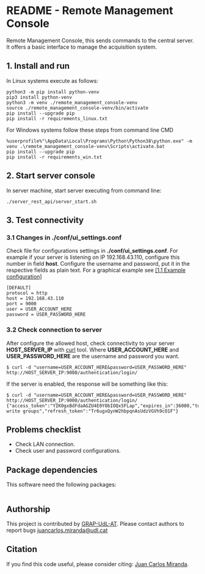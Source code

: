 # README - Remote Management Console 
Remote Management Console, this sends commands to the central server. It offers a basic interface to manage the acquisition system.

## 1. Install and run
In Linux systems execute as follows:
```
python3 -m pip install python-venv
pip3 install python-venv
python3 -m venv ./remote_management_console-venv
source ./remote_management_console-venv/bin/activate
pip install --upgrade pip
pip install -r requirements_linux.txt
```

For Windows systems follow these steps from command line CMD
```
%userprofile%"\AppData\Local\Programs\Python\Python38\python.exe" -m venv .\remote_management_console-venv\Scripts\activate.bat
pip install --upgrade pip
pip install -r requirements_win.txt
```

## 2. Start server console
In server machine, start server executing from command line: 
```
./server_rest_api/server_start.sh
```

## 3. Test connectivity
### 3.1 Changes in ./conf/ui_settings.conf
Check file for configurations settings in **./conf/ui_settings.conf**.
For example if your server is listening on IP 192.168.43.110, configure this number in field **host**.
Configure the username and password, put it in the respective fields as plain text. For a graphical example see [[1.1 Example configuration]](https://github.com/GRAP-UdL-AT/ak_acquisition_system#11-example-configuration---capturing-fruit-data-using-the-ak_acqs-software)
```
[DEFAULT]
protocol = http
host = 192.168.43.110
port = 9000
user = USER_ACCOUNT_HERE
password = USER_PASSWORD_HERE
```

### 3.2 Check connection to server 
After configure the allowed host, check connectivity to your server **HOST_SERVER_IP** with [curl](https://curl.se/) tool.
Where **USER_ACCOUNT_HERE** and **USER_PASSWORD_HERE** are the username and password you want.
```
$ curl -d "username=USER_ACCOUNT_HERE&password=USER_PASSWORD_HERE" http://HOST_SERVER_IP:9000/authentication/login/
```

If the server is enabled, the response will be something like this:
```
$ curl -d "username=USER_ACCOUNT_HERE&password=USER_PASSWORD_HERE" http://HOST_SERVER_IP:9000/authentication/login/
{"access_token":"YIK0gxBdFdaAGZU4E0Y0bIOQx5FLap","expires_in":36000,"token_type":"Bearer","scope":"read write groups","refresh_token":"Tr6ugxQynW2hbpqnAsUdzVGVh9cO1F"}
```

## Problems checklist
* Check LAN connection.
* Check user and password configurations.

## Package dependencies
This software need the following packages:
```

```

## Authorship
This project is contributed by [GRAP-UdL-AT](http://www.grap.udl.cat/en/index.html).
Please contact authors to report bugs juancarlos.miranda@udl.cat

## Citation
If you find this code useful, please consider citing:
[Juan Carlos Miranda](https://github.com/juancarlosmiranda).
